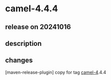 # camel-4.4.4

## release on 20241016

## description

## changes

[maven-release-plugin] copy for tag <a class="issue-link js-issue-link notranslate" rel="noopener noreferrer nofollow" href="https://issues.apache.org/jira/browse/CAMEL-4">camel-4</a>.4.4

